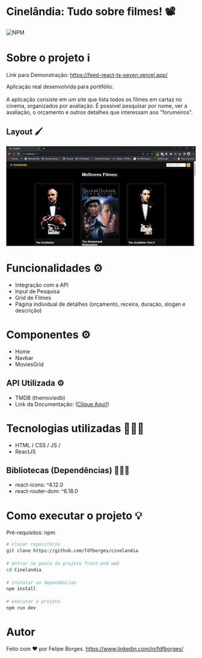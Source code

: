 # Cinelândia: Tudo sobre filmes! 📽️
![NPM](https://img.shields.io/badge/license-MIT-%23259db9)

# Sobre o projeto ℹ️

Link para Demonstração: https://feed-react-ts-seven.vercel.app/

Aplicação real desenvolvida para portifólio.<br>
<br>A aplicação consiste em um site que lista todos os filmes em cartaz no cinema, organizados por avaliação. É possível pesquisar por nome, ver a avaliação, o orçamento e outros detalhes que interessam aos "forumeiros".

## Layout 🖌️
![Web 1](./src/assets/apresentaçãohome.png)

# Funcionalidades ⚙️
* Integração com a API
* Input de Pesquisa
* Grid de Filmes
* Página individual de detalhes (orçamento, receira, duração, slogan e descrição)


# Componentes ⚙️
* Home
* Navbar
* MoviesGrid
  
## API Utilizada ⚙️
- TMDB (themoviedb)
- Link da Documentação: ([Clique Aqui!](https://developer.themoviedb.org/reference/intro/getting-started))

# Tecnologias utilizadas 🧑🏾‍💻
- HTML / CSS / JS / 
- ReactJS
  
## Bibliotecas (Dependências) 🧑🏾‍💻
- react-icons: ^4.12.0
- react-router-dom: ^6.18.0


# Como executar o projeto 💡

Pré-requisitos: npm

```bash
# clonar repositório
git clone https://github.com/fdfborges/cinelandia

# entrar na pasta do projeto front-end web
cd Cinelandia

# instalar as dependências
npm install

# executar o projeto
npm run dev
```

# Autor
Feito com ❤️ por Felipe Borges.
https://www.linkedin.com/in/fdfborges/
